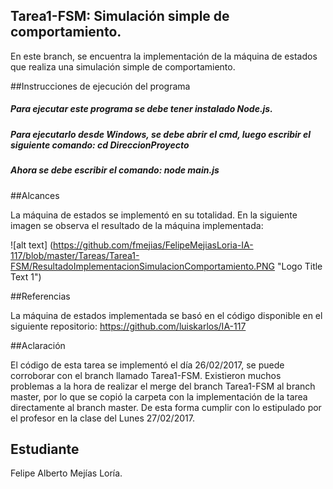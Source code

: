 ﻿## Tarea1-FSM: Simulación simple de comportamiento.

En este branch, se encuentra la implementación de la máquina de estados que realiza una simulación simple de comportamiento.

##Instrucciones de ejecución del programa

##### Para ejecutar este programa se debe tener instalado Node.js.
##### Para ejecutarlo desde Windows, se debe abrir el cmd, luego escribir el siguiente comando: cd DireccionProyecto
##### Ahora se debe escribir el comando: node main.js

##Alcances

La máquina de estados se implementó en su totalidad. En la siguiente imagen se observa el resultado de la máquina implementada:

![alt text] (https://github.com/fmejias/FelipeMejiasLoria-IA-117/blob/master/Tareas/Tarea1-FSM/ResultadoImplementacionSimulacionComportamiento.PNG "Logo Title Text 1")

##Referencias

La máquina de estados implementada se basó en el código disponible en el siguiente repositorio: https://github.com/luiskarlos/IA-117

##Aclaración

El código de esta tarea se implementó el día 26/02/2017, se puede corroborar con el branch llamado Tarea1-FSM. Existieron muchos problemas a la hora de realizar el merge del branch Tarea1-FSM al branch master, por lo que se copió la carpeta con la implementación de la tarea directamente al branch master. De esta forma cumplir con lo estipulado por el profesor en la clase del Lunes 27/02/2017.

## Estudiante

Felipe Alberto Mejías Loría.
